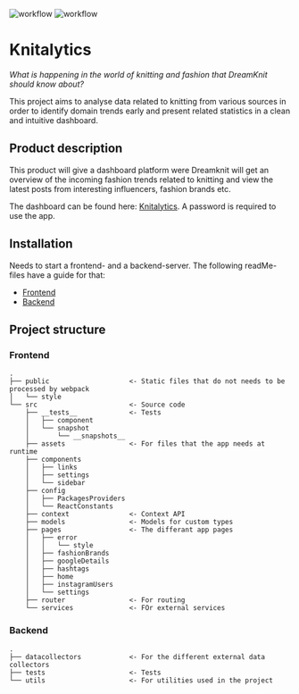 ![workflow](https://github.com/dream-knit/knitalytics/actions/workflows/node.js.yml/badge.svg)
![workflow](https://github.com/dream-knit/knitalytics/actions/workflows/python-app.yml/badge.svg)
# Knitalytics

_What is happening in the world of knitting and fashion that DreamKnit should know about?_

This project aims to analyse data related to knitting from various sources in order to identify domain trends early and present related statistics in a clean and intuitive dashboard.

## Product description
This product will give a dashboard platform were Dreamknit will get an overview of the incoming fashion trends related to knitting and view the latest posts from interesting influencers, fashion brands etc.

The dashboard can be found here: [Knitalytics](https://knitalytics.web.app/). A password is required to use the app.

## Installation
Needs to start a frontend- and a backend-server. The following readMe-files have a guide for that:
- [Frontend](https://github.com/dream-knit/knitalytics/tree/main/frontend)
- [Backend](https://github.com/dream-knit/knitalytics/tree/main/backend)

## Project structure
### Frontend
```
.
├── public                    <- Static files that do not needs to be processed by webpack
│   └── style
└── src                       <- Source code
    ├── __tests__             <- Tests
    │   ├── component
    │   └── snapshot
    │       └── __snapshots__
    ├── assets                <- For files that the app needs at runtime
    ├── components
    │   ├── links
    │   ├── settings
    │   └── sidebar
    ├── config
    │   ├── PackagesProviders
    │   └── ReactConstants
    ├── context               <- Context API
    ├── models                <- Models for custom types
    ├── pages                 <- The differant app pages
    │   ├── error
    │   │   └── style
    │   ├── fashionBrands
    │   ├── googleDetails
    │   ├── hashtags
    │   ├── home
    │   ├── instagramUsers
    │   └── settings
    ├── router                <- For routing
    └── services              <- FOr external services
```
### Backend

```
.
├── datacollectors            <- For the different external data collectors
├── tests                     <- Tests
└── utils                     <- For utilities used in the project
```


